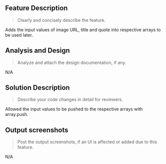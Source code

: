 ## Feature Description
>Clearly and concisely describe the feature.

Adds the input values of image URL, title and quote into respective arrays to be used later.

## Analysis and Design
>Analyze and attach the design documentation, if any.

N/A

## Solution Description
>Describe your code changes in detail for reviewers.

Allowed the input values to be pushed to the respective arrays with array.push.

## Output screenshots
>Post the output screenshots, if an UI is affected or added due to this feature.

N/A
